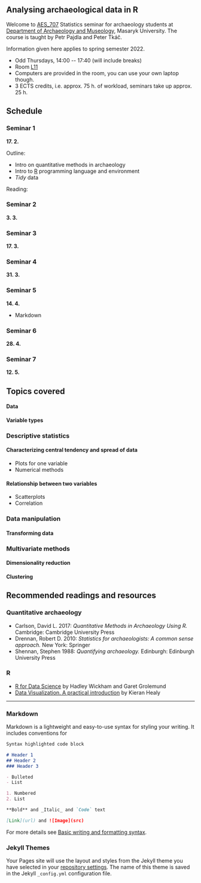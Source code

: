 ## Analysing archaeological data in R

Welcome to [AES_707](https://is.muni.cz/predmet/phil/AES_707) Statistics seminar for archaeology students at [Department of Archaeology and Museology](https://archeo-muzeo.phil.muni.cz/), Masaryk University.
The course is taught by Petr Pajdla and Peter Tkáč.

Information given here applies to spring semester 2022.

- Odd Thursdays, 14:00 -- 17:40 (will include breaks)
- Room [L11](https://www.phil.muni.cz/o-nas/kde-nas-najdete/kancelar-28397)
- Computers are provided in the room, you can use your own laptop though.
- 3 ECTS credits, i.e.  approx. 75 h. of workload, seminars take up approx. 25 h.

## Schedule

### Seminar 1
**17. 2.**

Outline:
- Intro on quantitative methods in archaeology
- Intro to [R](https://cran.r-project.org/) programming language and environment
- *Tidy* data

Reading:


### Seminar 2
**3. 3.**

### Seminar 3
**17. 3.**

### Seminar 4
**31. 3.**

### Seminar 5
**14. 4.**

- Markdown

### Seminar 6
**28. 4.**

### Seminar 7
**12. 5.**

## Topics covered

#### Data

#### Variable types

### Descriptive statistics
#### Characterizing central tendency and spread of data

- Plots for one variable
- Numerical methods

#### Relationship between two variables

- Scatterplots
- Correlation

### Data manipulation
#### Transforming data

### Multivariate methods
#### Dimensionality reduction
#### Clustering

## Recommended readings and resources

### Quantitative archaeology
- Carlson, David L. 2017: *Quantitative Methods in Archaeology Using R.* Cambridge: Cambridge University Press
- Drennan, Robert D. 2010: *Statistics for archaeologists: A common sense approach.* New York: Springer
- Shennan, Stephen 1988: *Quantifying archaeology.* Edinburgh: Edinburgh University Press

### R
- [R for Data Science](https://r4ds.had.co.nz) by Hadley Wickham and Garet Grolemund
- [Data Visualization. A practical introduction](https://socviz.co/) by Kieran Healy


---

### Markdown

Markdown is a lightweight and easy-to-use syntax for styling your writing. It includes conventions for

```markdown
Syntax highlighted code block

# Header 1
## Header 2
### Header 3

- Bulleted
- List

1. Numbered
2. List

**Bold** and _Italic_ and `Code` text

[Link](url) and ![Image](src)
```

For more details see [Basic writing and formatting syntax](https://docs.github.com/en/github/writing-on-github/getting-started-with-writing-and-formatting-on-github/basic-writing-and-formatting-syntax).

### Jekyll Themes

Your Pages site will use the layout and styles from the Jekyll theme you have selected in your [repository settings](https://github.com/petrpajdla/stat4arch/settings/pages). The name of this theme is saved in the Jekyll `_config.yml` configuration file.

